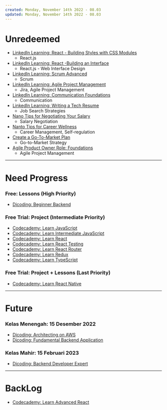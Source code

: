 ```yaml
---
created: Monday, November 14th 2022 - 08.03
updated: Monday, November 14th 2022 - 08.03
---
```

# Unredeemed
- [LinkedIn Learning: React - Building Styles with CSS Modules](https://www.linkedin.com/learning/react-building-styles-with-css-modules-9222678)
	- React.js
- [LinkedIn Learning: React -Building an Interface](https://www.linkedin.com/learning/react-js-building-an-interface-8551484)
	- React.js - Web Interface Design
- [LinkedIn Learning: Scrum Advanced](https://www.linkedin.com/learning/scrum-advanced)
	- Scrum
- [LinkedIn Learning: Agile Project Management](https://www.linkedin.com/learning/agile-project-management-with-jira-cloud-2-lean-and-agile-processes)
	- Jira, Agile Project Management
- [LinkedIn Learning: Communication Foundations](https://www.linkedin.com/learning/communication-foundations-2/foundations-of-communication?autoplay=true)
	- Communication
- [LinkedIn Learning: Writing a Tech Resume](https://www.linkedin.com/learning/writing-a-tech-resume)
	- Job Search Strategies
- [Nano Tips for Negotiating Your Salary](https://www.linkedin.com/learning/nano-tips-for-negotiating-your-salary-with-sho-dewan/how-to-help-recruiters-get-you-a-higher-salary?autoSkip=true&autoplay=true&resume=false)
	- Salary Negotiation
- [Nanto Tips for Career Wellness](https://www.linkedin.com/learning/career-wellness-nano-tips-with-shade-zahrai/prioritizing-your-workload?autoplay=true)
	- Career Management, Self-regulation
- [Create a Go-To-Market Plan](https://www.linkedin.com/learning/create-a-go-to-market-plan-2/create-your-go-to-market-plan?autoplay=true)
	- Go-to-Market Strategy
- [Agile Product Owner Role: Foundations](https://www.linkedin.com/learning/agile-product-owner-role-foundations/the-key-to-creating-better-agile-results?autoplay=true)
	- Agile Project Management
---
# Need Progress
### Free: Lessons (High Priority)
- [Dicoding: Beginner Backend]()

### Free Trial: Project (Intermediate Priority)
- [Codecademy: Learn JavaScript]()
- [Codecademy: Learn Intermediate JavaScript]()
- [Codecademy: Learn React]()
- [Codecademy: Learn React Testing]()
- [Codecademy: Learn React Router]()
- [Codecademy: Learn Redux]()
- [Codecademy: Learn TypeScript]()

### Free Trial: Project + Lessons (Last Priority)
- [Codecademy: Learn React Native]()

---
# Future
### Kelas Menengah: 15 Desember 2022
- [Dicoding: Architecting on AWS]()
- [Dicoding: Fundamental Backend Application]()

### Kelas Mahir: 15 Februari 2023
- [Dicoding: Backend Developer Expert]()

---
# BackLog
- [Codecademy: Learn Advanced React]()